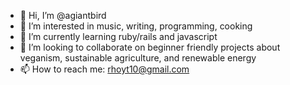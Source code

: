 - 👋 Hi, I’m @agiantbird
- 👀 I’m interested in music, writing, programming, cooking
- 🌱 I’m currently learning ruby/rails and javascript
- 💞️ I’m looking to collaborate on beginner friendly projects about veganism, sustainable agriculture, and renewable energy
- 📫 How to reach me: rhoyt10@gmail.com

<!---
agiantbird/agiantbird is a ✨ special ✨ repository because its `README.md` (this file) appears on your GitHub profile.
You can click the Preview link to take a look at your changes.
--->
